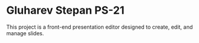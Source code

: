 # Gluharev Stepan PS-21
This project is a front-end presentation editor designed to create, edit, and manage slides.